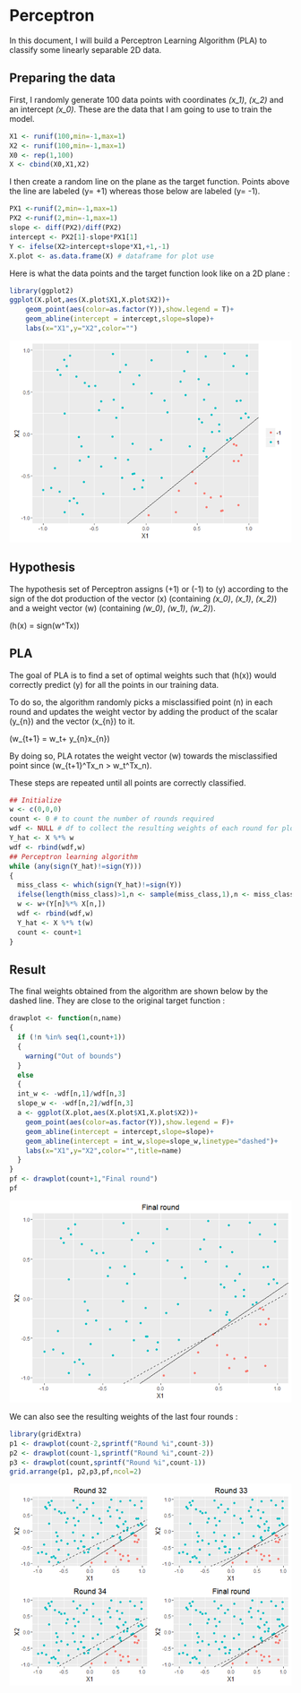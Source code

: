 Perceptron
================

In this document, I will build a Perceptron Learning Algorithm (PLA) to classify some linearly separable 2D data.

Preparing the data
------------------

First, I randomly generate 100 data points with coordinates *\(x_1\)*, *\(x_2\)* and an intercept *\(x_0\)*. These are the data that I am going to use to train the model.

``` r
X1 <- runif(100,min=-1,max=1)
X2 <- runif(100,min=-1,max=1)
X0 <- rep(1,100)
X <- cbind(X0,X1,X2)
```

I then create a random line on the plane as the target function. Points above the line are labeled \(y= +1\) whereas those below are labeled \(y= -1\).

``` r
PX1 <-runif(2,min=-1,max=1)
PX2 <-runif(2,min=-1,max=1)
slope <- diff(PX2)/diff(PX2)
intercept <- PX2[1]-slope*PX1[1]
Y <- ifelse(X2>intercept+slope*X1,+1,-1)
X.plot <- as.data.frame(X) # dataframe for plot use
```

Here is what the data points and the target function look like on a 2D plane :

``` r
library(ggplot2)
ggplot(X.plot,aes(X.plot$X1,X.plot$X2))+
    geom_point(aes(color=as.factor(Y)),show.legend = T)+
    geom_abline(intercept = intercept,slope=slope)+
    labs(x="X1",y="X2",color="")
```

![](perceptron_files/figure-markdown_github/unnamed-chunk-3-1.png)

Hypothesis
----------

The hypothesis set of Perceptron assigns \(+1\) or \(-1\) to \(y\) according to the sign of the dot production of the vector \(x\) (containing *\(x_0\)*, *\(x_1\)*, *\(x_2\)*) and a weight vector \(w\) (containing *\(w_0\)*, *\(w_1\)*, *\(w_2\)*).

\(h(x) = sign(w^Tx)\)

PLA
---

The goal of PLA is to find a set of optimal weights such that \(h(x)\) would correctly predict \(y\) for all the points in our training data.

To do so, the algorithm randomly picks a misclassified point \(n\) in each round and updates the weight vector by adding the product of the scalar \(y_{n}\) and the vector \(x_{n}\) to it.

\(w_{t+1} = w_t+ y_{n}x_{n}\)

By doing so, PLA rotates the weight vector \(w\) towards the misclassified point since \(w_{t+1}^Tx_n > w_t^Tx_n\).

These steps are repeated until all points are correctly classified.

``` r
## Initialize
w <- c(0,0,0)
count <- 0 # to count the number of rounds required
wdf <- NULL # df to collect the resulting weights of each round for plot use
Y_hat <- X %*% w
wdf <- rbind(wdf,w)
## Perceptron learning algorithm
while (any(sign(Y_hat)!=sign(Y)))
{
  miss_class <- which(sign(Y_hat)!=sign(Y))
  ifelse(length(miss_class)>1,n <- sample(miss_class,1),n <- miss_class)
  w <- w+(Y[n]%*% X[n,])
  wdf <- rbind(wdf,w)
  Y_hat <- X %*% t(w)
  count <- count+1
}
```

Result
------

The final weights obtained from the algorithm are shown below by the dashed line. They are close to the original target function :

``` r
drawplot <- function(n,name)
{
  if (!n %in% seq(1,count+1))
  {
    warning("Out of bounds")
  }
  else
  {
  int_w <- -wdf[n,1]/wdf[n,3]
  slope_w <- -wdf[n,2]/wdf[n,3]
  a <- ggplot(X.plot,aes(X.plot$X1,X.plot$X2))+
    geom_point(aes(color=as.factor(Y)),show.legend = F)+
    geom_abline(intercept = intercept,slope=slope)+
    geom_abline(intercept = int_w,slope=slope_w,linetype="dashed")+
    labs(x="X1",y="X2",color="",title=name)
  }
}
pf <- drawplot(count+1,"Final round")
pf
```

![](perceptron_files/figure-markdown_github/unnamed-chunk-5-1.png)

We can also see the resulting weights of the last four rounds :

``` r
library(gridExtra)
p1 <- drawplot(count-2,sprintf("Round %i",count-3))
p2 <- drawplot(count-1,sprintf("Round %i",count-2))
p3 <- drawplot(count,sprintf("Round %i",count-1))
grid.arrange(p1, p2,p3,pf,ncol=2)
```

![](perceptron_files/figure-markdown_github/unnamed-chunk-6-1.png)
